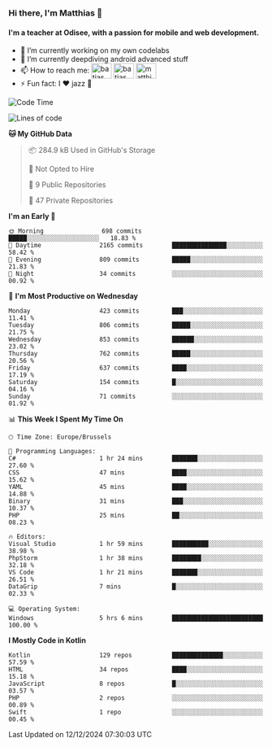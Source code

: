 ### Hi there, I'm Matthias 👋

#### I'm a teacher at Odisee, with a passion for mobile and web development.

- 🔭 I’m currently working on my own codelabs
- 🌱 I’m currently deepdiving android advanced stuff
- 📫 How to reach me: <a href="https://dev.to/batjas" target="_blank"><img align="center" src="https://raw.githubusercontent.com/rahuldkjain/github-profile-readme-generator/master/src/images/icons/Social/devto.svg" alt="batjas" height="30" width="40" /></a>
<a href="https://twitter.com/batjas" target="_blank"><img align="center" src="https://raw.githubusercontent.com/rahuldkjain/github-profile-readme-generator/master/src/images/icons/Social/twitter.svg" alt="batjas" height="30" width="40" /></a>
<a href="https://linkedin.com/in/matthiasdruwé" target="_blank"><img align="center" src="https://raw.githubusercontent.com/rahuldkjain/github-profile-readme-generator/master/src/images/icons/Social/linked-in-alt.svg" alt="matthiasdruwé" height="30" width="40" /></a>
- ⚡ Fun fact: I ❤ jazz 🎷


<!--START_SECTION:waka-->
![Code Time](http://img.shields.io/badge/Code%20Time-1%2C334%20hrs%2021%20mins-blue)

![Lines of code](https://img.shields.io/badge/From%20Hello%20World%20I%27ve%20Written-4.9%20million%20lines%20of%20code-blue)

**🐱 My GitHub Data** 

> 📦 284.9 kB Used in GitHub's Storage 
 > 
> 🚫 Not Opted to Hire
 > 
> 📜 9 Public Repositories 
 > 
> 🔑 47 Private Repositories 
 > 
**I'm an Early 🐤** 

```text
🌞 Morning                698 commits         █████░░░░░░░░░░░░░░░░░░░░   18.83 % 
🌆 Daytime                2165 commits        ███████████████░░░░░░░░░░   58.42 % 
🌃 Evening                809 commits         █████░░░░░░░░░░░░░░░░░░░░   21.83 % 
🌙 Night                  34 commits          ░░░░░░░░░░░░░░░░░░░░░░░░░   00.92 % 
```
📅 **I'm Most Productive on Wednesday** 

```text
Monday                   423 commits         ███░░░░░░░░░░░░░░░░░░░░░░   11.41 % 
Tuesday                  806 commits         █████░░░░░░░░░░░░░░░░░░░░   21.75 % 
Wednesday                853 commits         ██████░░░░░░░░░░░░░░░░░░░   23.02 % 
Thursday                 762 commits         █████░░░░░░░░░░░░░░░░░░░░   20.56 % 
Friday                   637 commits         ████░░░░░░░░░░░░░░░░░░░░░   17.19 % 
Saturday                 154 commits         █░░░░░░░░░░░░░░░░░░░░░░░░   04.16 % 
Sunday                   71 commits          ░░░░░░░░░░░░░░░░░░░░░░░░░   01.92 % 
```


📊 **This Week I Spent My Time On** 

```text
🕑︎ Time Zone: Europe/Brussels

💬 Programming Languages: 
C#                       1 hr 24 mins        ███████░░░░░░░░░░░░░░░░░░   27.60 % 
CSS                      47 mins             ████░░░░░░░░░░░░░░░░░░░░░   15.62 % 
YAML                     45 mins             ████░░░░░░░░░░░░░░░░░░░░░   14.88 % 
Binary                   31 mins             ███░░░░░░░░░░░░░░░░░░░░░░   10.37 % 
PHP                      25 mins             ██░░░░░░░░░░░░░░░░░░░░░░░   08.23 % 

🔥 Editors: 
Visual Studio            1 hr 59 mins        ██████████░░░░░░░░░░░░░░░   38.98 % 
PhpStorm                 1 hr 38 mins        ████████░░░░░░░░░░░░░░░░░   32.18 % 
VS Code                  1 hr 21 mins        ███████░░░░░░░░░░░░░░░░░░   26.51 % 
DataGrip                 7 mins              █░░░░░░░░░░░░░░░░░░░░░░░░   02.33 % 

💻 Operating System: 
Windows                  5 hrs 6 mins        █████████████████████████   100.00 % 
```

**I Mostly Code in Kotlin** 

```text
Kotlin                   129 repos           ██████████████░░░░░░░░░░░   57.59 % 
HTML                     34 repos            ████░░░░░░░░░░░░░░░░░░░░░   15.18 % 
JavaScript               8 repos             █░░░░░░░░░░░░░░░░░░░░░░░░   03.57 % 
PHP                      2 repos             ░░░░░░░░░░░░░░░░░░░░░░░░░   00.89 % 
Swift                    1 repo              ░░░░░░░░░░░░░░░░░░░░░░░░░   00.45 % 
```




 Last Updated on 12/12/2024 07:30:03 UTC
<!--END_SECTION:waka-->
